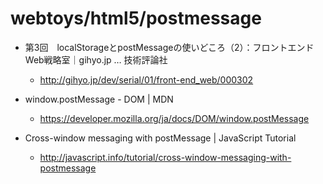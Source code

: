 webtoys/html5/postmessage
=======

* 第3回　localStorageとpostMessageの使いどころ（2）：フロントエンドWeb戦略室｜gihyo.jp … 技術評論社
    * http://gihyo.jp/dev/serial/01/front-end_web/000302

* window.postMessage - DOM | MDN
    * https://developer.mozilla.org/ja/docs/DOM/window.postMessage

* Cross-window messaging with postMessage | JavaScript Tutorial
    * http://javascript.info/tutorial/cross-window-messaging-with-postmessage

